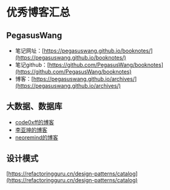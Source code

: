 # 优秀博客汇总

## PegasusWang
* 笔记网址：[https://pegasuswang.github.io/booknotes/](https://pegasuswang.github.io/booknotes/)
* 笔记github：[https://github.com/PegasusWang/booknotes](https://github.com/PegasusWang/booknotes)
* 博客：[https://pegasuswang.github.io/archives/](https://pegasuswang.github.io/archives/)

## 大数据、数据库
[code0xff的博客]: https://code0xff.org/
[李亚坤的博客]: https://yoelee.github.io/about/
[neoremind的博客]: http://neoremind.com/

* [code0xff的博客]
* [李亚坤的博客]
* [neoremind的博客]

## 设计模式
[https://refactoringguru.cn/design-patterns/catalog](https://refactoringguru.cn/design-patterns/catalog)
